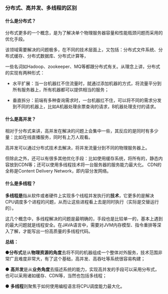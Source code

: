 ###  **分布式、高并发、多线程的区别** 

#### 什么是分布式？

​		分布式更多的一个概念，是为了解决单个物理服务器容量和性能瓶颈问题而采用的优化手段。

​		该领域需要解决的问题极多，在不同的技术层面上，又包括：分布式文件系统、分布式缓存、分布式数据库、分布式计算等，

​		一些名词如Hadoop、zookeeper、MQ等都跟分布式有关。从理念上讲，分布式的实现有两种形式：

- 水平扩展：当一台机器扛不住流量时，就通过添加机器的方式，将流量平分到所有服务器上，所有机器都可以提供相当的服务；

- 垂直拆分：前端有多种查询需求时，一台机器扛不住，可以将不同的需求分发到不同的机器上，比如A机器处理余票查询的请求，B机器处理支付的请求。

#### 什么是高并发？

​		相对于分布式来讲，高并发在解决的问题上会集中一些，其反应的是同时有多少量：比如在线直播服务，同时有上万人观看。

​		高并发可以通过分布式技术去解决，将并发流量分到不同的物理服务器上。

​		但除此之外，还可以有很多其他优化手段：比如使用缓存系统，将所有的，静态内容放到CDN等；还可以使用多线程技术将一台服务器的服务能力最大化。 CDN的全称是Content Delivery Network，即内容分发网络。 

#### 什么是多线程？

​		**多线程是**指从软件或者硬件上实现多个线程并发执行的**技术**，它更多的是解决CPU调度多个进程的问题，从而让这些进程看上去是同时执行（实际是交替运行的）。

​		这几个概念中，多线程解决的问题是最明确的，手段也是比较单一的，基本上遇到的最大问题就是线程安全。在JAVA语言中，需要对JVM内存模型、指令重排等深入了解，才能写出一份高质量的多线程代码。

 

**总结：**

●**分布式**是从**物理资源的角度**去将不同的机器组成一个整体对外服务，技术范围非常广且难度非常大，有了这个基础，高并发、高吞吐等系统很容易构建；

● **高并发**是从**业务角度**去描述系统的能力，实现高并发的手段可以采用分布式，也可以采用诸如缓存、CDN等，当然也包括多线程；

● **多线程**则聚焦于如何使用编程语言将CPU调度能力最大化。